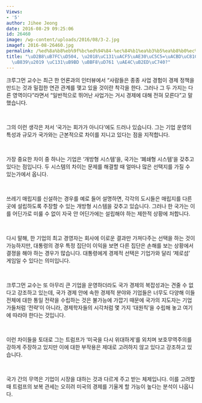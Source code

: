 ```yaml
---
Views:
- '5'
author: Jihee Jeong
date: 2016-08-29 09:25:06
id: 26460
image: /wp-content/uploads/2016/08/3-2.jpg
imagef: 2016-08-26460.jpg
permalink: /%ed%8a%b8%eb%9f%bc%ed%94%84-%ec%84%b1%ea%b3%b5%ea%b8%b0%ec%97%85%ea%b2%bd%ec%a0%9c%eb%8c%80%ed%86%b5%eb%a0%b9-%ec%84%b1%eb%a6%bd-%eb%af%b8%ed%9d%a1-%ea%b9%8c%eb%8b%ad%ec%9d%80/
title: "\uD2B8\uB7FC\uD504, \u2018\uC131\uACF5\uAE30\uC5C5=\uACBD\uC81C\uB300\uD1B5\
  \uB839\u2019 \uC131\uB9BD \uBBF8\uD761 \uAE4C\uB2ED\uC740?"
---
```


크루그먼 교수는 최근 한 언론과의 인터뷰에서 “사람들은 종종 사업 경험이 경제 정책을 만드는 것과 밀접한 연관 관계를 맺고 있을 것이란 착각을 한다. 그러나 그 두 가지는 다른 영역이다”라면서 “일반적으로 뛰어난 사업가는 거시 경제에 대해 전혀 모른다”고 말했습니다.

&nbsp;

그의 이런 생각은 저서 ‘국가는 회가가 아니다’에도 드러나 있습니다. 그는 기업 운영의 특성과 규모가 국가와는 근본적으로 차이를 지니고 있다는 점을 지적합니다.

&nbsp;

가장 중요한 차이 중 하나는 기업은 ‘개방형 시스템’을, 국가는 ‘폐쇄형 시스템’을 갖추고 있다는 점입니다. 두 시스템의 차이는 문제를 해결할 때 얼마나 많은 선택지를 가질 수 있는가에서 옵니다.

&nbsp;

쓰레기 매립지를 신설하는 경우를 예로 들어 설명하면, 각각의 도시들은 매립지를 다른 곳에 설립하도록 주장할 수 있는 개방형 시스템을 갖추고 있습니다. 그러나 한 국가는 이를 어딘가로 미룰 수 없이 자국 안 어딘가에는 설립해야 하는 제한적 상황에 처합니다.

&nbsp;

다시 말해, 한 기업의 최고 경영자는 회사에 이로운 결과만 가져다주는 선택을 하는 것이 가능하지만, 대통령의 경우 특정 집단이 이익을 보면 다른 집단은 손해를 보는 상황에서 결졍을 해야 하는 경우가 많습니다. 대통령에게 경제적 선택은 기업가와 달리 ‘제로섬’ 게임일 수 있다는 의미입니다.

&nbsp;

크루그먼 교수는 또 아무리 큰 기업을 운영하더라도 국가 경제의 복잡성과는 견줄 수 없다고 강조하고 있는데, 국가 경제 안에 속한 경제적 분야와 기업들은 너무도 다양해 이들 전체에 대한 통일 전략을 수립하는 것은 불가능에 가깝기 때문에 국가의 지도자는 기업가들처럼 ‘전략’이 아니라, 경제학자들의 시각처럼 몇 가지 ‘대원칙’을 수립해 놓고 여기에 따라야 한다는 것입니다.

&nbsp;

이런 차이들을 토대로 그는 트럼프가 ‘미국을 다시 위대하게’를 외치며 보호무역주의를 강하게 주장하고 있지만 이에 대한 부작용은 제대로 고려하지 않고 있다고 강조하고 있습니다.

&nbsp;

국가 간의 무역은 기업이 시장을 대하는 것과 다르게 주고 받는 체제입니다. 이를 고려할 때 트럼프의 보복 관세는 오히려 미국의 경제를 기울게 할 가능이 높다는 분석이 나옵니다.